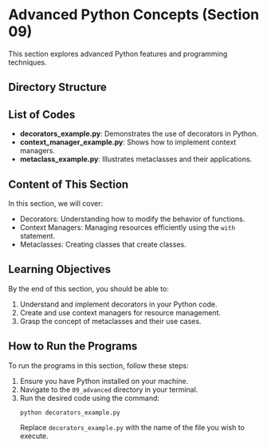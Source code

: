 # Advanced Python Concepts (Section 09)

This section explores advanced Python features and programming techniques.

## Directory Structure 

## List of Codes
- **decorators_example.py**: Demonstrates the use of decorators in Python.
- **context_manager_example.py**: Shows how to implement context managers.
- **metaclass_example.py**: Illustrates metaclasses and their applications.

## Content of This Section
In this section, we will cover:
- Decorators: Understanding how to modify the behavior of functions.
- Context Managers: Managing resources efficiently using the `with` statement.
- Metaclasses: Creating classes that create classes.

## Learning Objectives
By the end of this section, you should be able to:
1. Understand and implement decorators in your Python code.
2. Create and use context managers for resource management.
3. Grasp the concept of metaclasses and their use cases.

## How to Run the Programs
To run the programs in this section, follow these steps:
1. Ensure you have Python installed on your machine.
2. Navigate to the `09_advanced` directory in your terminal.
3. Run the desired code using the command:
   ```bash
   python decorators_example.py
   ```
   Replace `decorators_example.py` with the name of the file you wish to execute. 